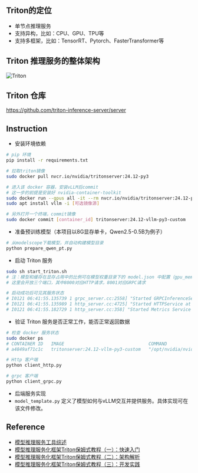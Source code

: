 ## Triton的定位
- 单节点推理服务
- 支持异构，比如：CPU、GPU、TPU等
- 支持多框架，比如：TensorRT、Pytorch、FasterTransformer等

## Triton 推理服务的整体架构
![Triton](https://pica.zhimg.com/v2-625bf16c17f968303deeecdccd292134_1440w.jpg)

## Triton 仓库
https://github.com/triton-inference-server/server

## Instruction
- 安装环境依赖
```sh
# pip 环境
pip install -r requirements.txt

# 拉取triton镜像
sudo docker pull nvcr.io/nvidia/tritonserver:24.12-py3

# 进入该 docker 容器，安装vLLM后commit
# 这一步的前提是安装好 nvidia-container-toolkit
sudo docker run --gpus all -it --rm nvcr.io/nvidia/tritonserver:24.12-py3 /bin/bash
sudo apt install vllm -i [可选镜像源]

# 另外打开一个终端，commit镜像
sudo docker commit [container_id] tritonserver:24.12-vllm-py3-custom
```

- 准备预训练模型（本项目以8G显存单卡，Qwen2.5-0.5B为例子）
```sh
# 从modelscope下载模型，并自动构建模型目录
python prepare_qwen_pt.py
```

- 启动 Triton 服务
```sh
sudo sh start_triton.sh
# 注：模型和缓存在显存占用中的比例可在模型权重目录下的 model.json 中配置（gpu_memory_utilization）
# 这里会开放三个端口，其中8000对应HTTP请求，8001对应GRPC请求

# 启动成功后可见其服务状态
# I0121 06:41:55.135739 1 grpc_server.cc:2558] "Started GRPCInferenceService at 0.0.0.0:8001"
# I0121 06:41:55.135989 1 http_server.cc:4725] "Started HTTPService at 0.0.0.0:8000"
# I0121 06:41:55.182729 1 http_server.cc:358] "Started Metrics Service at 0.0.0.0:8002"
```

- 验证 Triton 服务是否正常工作，能否正常返回数据
```sh
# 检查 docker 服务状态
sudo docker ps
# CONTAINER ID   IMAGE                                COMMAND                  CREATED              STATUS              PORTS                                                                                                                                         NAMES
# a4849af71c1c   tritonserver:24.12-vllm-py3-custom   "/opt/nvidia/nvidia_…"   About a minute ago   Up About a minute   0.0.0.0:18999->8000/tcp, [::]:18999->8000/tcp, 0.0.0.0:18998->8001/tcp, [::]:18998->8001/tcp, 0.0.0.0:18997->8002/tcp, [::]:18997->8002/tcp   quizzical_wescoff

# Http 客户端
python client_http.py

# grpc 客户端
python client_grpc.py
```


- 后端服务实现
- ```model_template.py``` 定义了模型如何与vLLM交互并提供服务。具体实现可在该文件修改。

## Reference
- [模型推理服务工具综述](https://zhuanlan.zhihu.com/p/721395381)
- [模型推理服务化框架Triton保姆式教程（一）：快速入门](https://zhuanlan.zhihu.com/p/629336492)
- [模型推理服务化框架Triton保姆式教程（二）：架构解析](https://zhuanlan.zhihu.com/p/634143650)
- [模型推理服务化框架Triton保姆式教程（三）：开发实践](https://zhuanlan.zhihu.com/p/634444666)